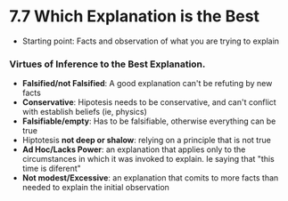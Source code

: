 # 7.7 Which Explanation is the Best

- Starting point: Facts and observation of what you are trying to explain

### Virtues of Inference to the Best Explanation.
- **Falsified/not Falsified**: A good explanation can't be refuting  by new facts
- **Conservative**: Hipotesis needs to be conservative, and can't conflict with establish beliefs (ie, physics)
- **Falsifiable/empty**: Has to be falsifiable, otherwise everything can be true
- Hiptotesis **not deep or shalow**: relying on a principle that is not true
- **Ad Hoc/Lacks Power**: an explanation that applies only to the circumstances in which it was invoked to explain. Ie saying that "this time is diferent"
- **Not modest/Excessive**: an explanation that comits to more facts than needed to explain the initial observation

